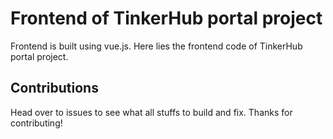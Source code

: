 # Frontend of TinkerHub portal project
Frontend is built using vue.js. Here lies the frontend code of TinkerHub portal project.

## Contributions

Head over to issues to see what all stuffs to build and fix. Thanks for contributing!